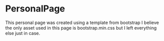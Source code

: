 # PersonalPage
This personal page was created using a template from bootstrap
I believe the only asset used in this page is bootstrap.min.css but I left everything else just in case.
